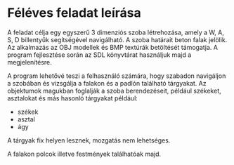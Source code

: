 # Féléves feladat leírása

A feladat célja egy egyszerű 3 dimenziós szoba létrehozása, amely a W, A, S, D billentyűk segítségével navigálható. A szoba határait beton falak jelölik. Az alkalmazás az OBJ modellek és BMP textúrák betöltését támogatja. A program fejlesztése során az SDL könyvtárat használjuk majd a megjelenítésre.

A program lehetővé teszi a felhasználó számára, hogy szabadon navigáljon a szobában és vizsgálja a falakon és a padlón található tárgyakat. Az objektumok magukban foglalják a szoba berendezéseit, például székeket, asztalokat és más hasonló tárgyakat például:
* székek
* asztal
* ágy

A tárgyak fix helyen lesznek, mozgatás nem lehetséges.

A falakon polcok illetve festmények találhatóak majd.
